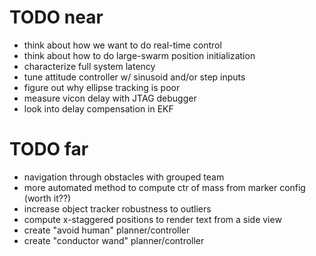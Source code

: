 TODO near
=========
- think about how we want to do real-time control
- think about how to do large-swarm position initialization
- characterize full system latency
- tune attitude controller w/ sinusoid and/or step inputs
- figure out why ellipse tracking is poor
- measure vicon delay with JTAG debugger
- look into delay compensation in EKF

TODO far
=========
- navigation through obstacles with grouped team
- more automated method to compute ctr of mass from marker config (worth it??)
- increase object tracker robustness to outliers
- compute x-staggered positions to render text from a side view
- create "avoid human" planner/controller
- create "conductor wand" planner/controller
